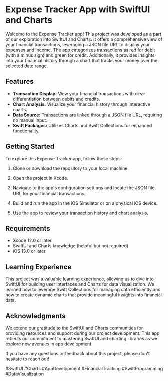# Expense Tracker App with SwiftUI and Charts

Welcome to the Expense Tracker app! This project was developed as a part of our exploration into SwiftUI and Charts. It offers a comprehensive view of your financial transactions, leveraging a JSON file URL to display your expenses and income. The app categorizes transactions as red for debit (with a minus sign) and green for credit. Additionally, it provides insights into your financial history through a chart that tracks your money over the selected date range.

## Features

- **Transaction Display:** View your financial transactions with clear differentiation between debits and credits.
- **Chart Analysis:** Visualize your financial history through interactive charts.
- **Data Source:** Transactions are linked through a JSON file URL, requiring no manual input.
- **Swift Packages:** Utilizes Charts and Swift Collections for enhanced functionality.

## Getting Started

To explore this Expense Tracker app, follow these steps:

1. Clone or download the repository to your local machine.

2. Open the project in Xcode.

3. Navigate to the app's configuration settings and locate the JSON file URL for your financial transactions.

4. Build and run the app in the iOS Simulator or on a physical iOS device.

5. Use the app to review your transaction history and chart analysis.

## Requirements

- Xcode 12.0 or later
- SwiftUI and Charts knowledge (helpful but not required)
- iOS 13.0 or later

## Learning Experience

This project was a valuable learning experience, allowing us to dive into SwiftUI for building user interfaces and Charts for data visualization. We learned how to leverage Swift Collections for managing data efficiently and how to create dynamic charts that provide meaningful insights into financial data.

## Acknowledgments

We extend our gratitude to the SwiftUI and Charts communities for providing resources and support during our project development. This app reflects our commitment to mastering SwiftUI and charting libraries as we explore new avenues in app development.

If you have any questions or feedback about this project, please don't hesitate to reach out!

#SwiftUI #Charts #AppDevelopment #FinancialTracking #SwiftProgramming #DataVisualization

